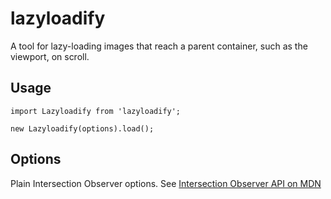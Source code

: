 # lazyloadify

A tool for lazy-loading images that reach a parent container, such as the viewport, on scroll.



## Usage

```code
import Lazyloadify from 'lazyloadify';

new Lazyloadify(options).load();
```

## Options

Plain Intersection Observer options. See [Intersection Observer API on MDN](https://developer.mozilla.org/en-US/docs/Web/API/Intersection_Observer_API)

